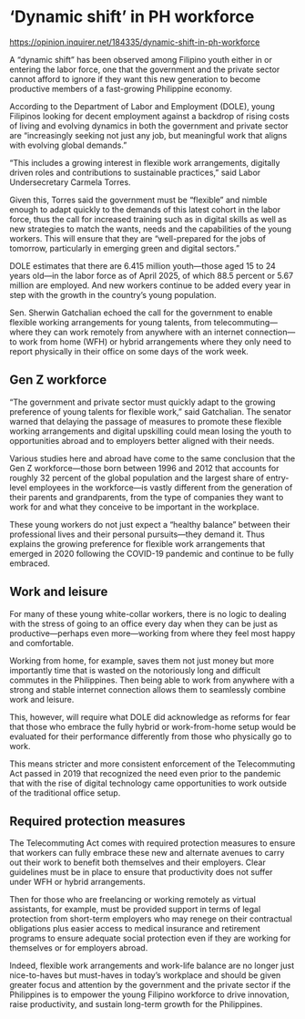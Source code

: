 # ‘Dynamic shift’ in PH workforce

https://opinion.inquirer.net/184335/dynamic-shift-in-ph-workforce



A “dynamic shift” has been observed among Filipino youth either in or entering the labor force, one that the government and the private sector cannot afford to ignore if they want this new generation to become productive members of a fast-growing Philippine economy.

According to the Department of Labor and Employment (DOLE), young Filipinos looking for decent employment against a backdrop of rising costs of living and evolving dynamics in both the government and private sector are “increasingly seeking not just any job, but meaningful work that aligns with evolving global demands.”

“This includes a growing interest in flexible work arrangements, digitally driven roles and contributions to sustainable practices,” said Labor Undersecretary Carmela Torres.

Given this, Torres said the government must be “flexible” and nimble enough to adapt quickly to the demands of this latest cohort in the labor force, thus the call for increased training such as in digital skills as well as new strategies to match the wants, needs and the capabilities of the young workers. This will ensure that they are “well-prepared for the jobs of tomorrow, particularly in emerging green and digital sectors.”

DOLE estimates that there are 6.415 million youth—those aged 15 to 24 years old—in the labor force as of April 2025, of which 88.5 percent or 5.67 million are employed. And new workers continue to be added every year in step with the growth in the country’s young population.

Sen. Sherwin Gatchalian echoed the call for the government to enable flexible working arrangements for young talents, from telecommuting—where they can work remotely from anywhere with an internet connection—to work from home (WFH) or hybrid arrangements where they only need to report physically in their office on some days of the work week.



##  Gen Z workforce



“The government and private sector must quickly adapt to the growing preference of young talents for flexible work,” said Gatchalian. The senator warned that delaying the passage of measures to promote these flexible working arrangements and digital upskilling could mean losing the youth to opportunities abroad and to employers better aligned with their needs.

Various studies here and abroad have come to the same conclusion that the Gen Z workforce—those born between 1996 and 2012 that accounts for roughly 32 percent of the global population and the largest share of entry-level employees in the workforce—is vastly different from the generation of their parents and grandparents, from the type of companies they want to work for and what they conceive to be important in the workplace.

These young workers do not just expect a “healthy balance” between their professional lives and their personal pursuits—they demand it. Thus explains the growing preference for flexible work arrangements that emerged in 2020 following the COVID-19 pandemic and continue to be fully embraced.



##  Work and leisure



For many of these young white-collar workers, there is no logic to dealing with the stress of going to an office every day when they can be just as productive—perhaps even more—working from where they feel most happy and comfortable.

Working from home, for example, saves them not just money but more importantly time that is wasted on the notoriously long and difficult commutes in the Philippines. Then being able to work from anywhere with a strong and stable internet connection allows them to seamlessly combine work and leisure.

This, however, will require what DOLE did acknowledge as reforms for fear that those who embrace the fully hybrid or work-from-home setup would be evaluated for their performance differently from those who physically go to work.

This means stricter and more consistent enforcement of the Telecommuting Act passed in 2019 that recognized the need even prior to the pandemic that with the rise of digital technology came opportunities to work outside of the traditional office setup.



##  Required protection measures



The Telecommuting Act comes with required protection measures to ensure that workers can fully embrace these new and alternate avenues to carry out their work to benefit both themselves and their employers. Clear guidelines must be in place to ensure that productivity does not suffer under WFH or hybrid arrangements.

Then for those who are freelancing or working remotely as virtual assistants, for example, must be provided support in terms of legal protection from short-term employers who may renege on their contractual obligations plus easier access to medical insurance and retirement programs to ensure adequate social protection even if they are working for themselves or for employers abroad.

Indeed, flexible work arrangements and work-life balance are no longer just nice-to-haves but must-haves in today’s workplace and should be given greater focus and attention by the government and the private sector if the Philippines is to empower the young Filipino workforce to drive innovation, raise productivity, and sustain long-term growth for the Philippines.